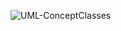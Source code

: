 ![UML-ConceptClasses](http://www.plantuml.com/plantuml/proxy?cache=no&src=https://raw.githubusercontent.com/oleksandrblazhko/ai-212-leventij/Laboratory_Work_7/2-SoftwareDesign/2.7-PlantUML/UML-ConceptClasses.puml)
